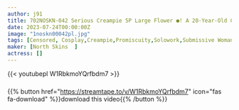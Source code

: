 ```yaml
---
author: j91
title: 702NOSKN-042 Serious Creampie 5P Large Flower ●! A 20-Year-Old College Girl Has A Boyfriend, But She’s Getting 14 Creampies & A Broken Demon Iki Amateur Cosplayer Hikage (20) Hikage Hyuga
date: 2023-07-24T00:00:00Z
image: "1noskn00042pl.jpg"
tags: [Censored, Cosplay,Creampie,Promiscuity,Solowork,Submissive Woman]
maker: [North Skins  ]
actress: []
---
```



{{< youtubepl W1RbkmoYQrfbdm7 >}}
###

{{% button href="https://streamtape.to/v/W1RbkmoYQrfbdm7" icon="fas fa-download" %}}download this video{{% /button %}}
